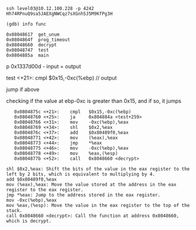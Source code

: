 
```
ssh level03@10.12.100.228 -p 4242
Hh74RPnuQ9sa5JAEXgNWCqz7sXGnh5J5M9KfPg3H
```
```
(gdb) info func

0x08048617  get_unum
0x0804864f  prog_timeout
0x08048660  decrypt
0x08048747  test
0x0804885a  main

```


p 0x1337d00d - input = output

test <+21>:	cmpl   $0x15,-0xc(%ebp) // output

jump if above

checking if the value at ebp-0xc is greater than 0x15, and if so, it jumps 


```
   0x0804875c <+21>:	cmpl   $0x15,-0xc(%ebp)
   0x08048760 <+25>:	ja     0x804884a <test+259>
   0x08048766 <+31>:	mov    -0xc(%ebp),%eax
   0x08048769 <+34>:	shl    $0x2,%eax
   0x0804876c <+37>:	add    $0x80489f0,%eax
   0x08048771 <+42>:	mov    (%eax),%eax
   0x08048773 <+44>:	jmp    *%eax
   0x08048775 <+46>:	mov    -0xc(%ebp),%eax
   0x08048778 <+49>:	mov    %eax,(%esp)
   0x0804877b <+52>:	call   0x8048660 <decrypt>
```

```
shl $0x2,%eax: Shift the bits of the value in the eax register to the left by 2 bits, which is equivalent to multiplying by 4.
add $0x80489f0,%eax
mov (%eax),%eax: Move the value stored at the address in the eax register to the eax register.
jmp *%eax: Jump to the address stored in the eax register.
mov -0xc(%ebp),%eax
mov %eax,(%esp): Move the value in the eax register to the top of the stack.
call 0x8048660 <decrypt>: Call the function at address 0x8048660, which is decrypt.
```



